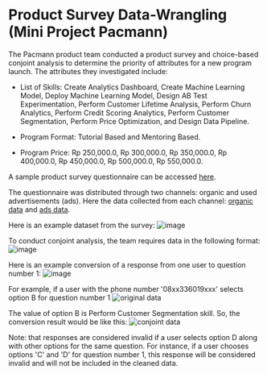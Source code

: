 # Product Survey Data-Wrangling (Mini Project Pacmann)

The Pacmann product team conducted a product survey and choice-based conjoint analysis to determine the priority of attributes for a new program launch. The attributes they investigated include:

- List of Skills: Create Analytics Dashboard, Create Machine Learning Model, Deploy Machine Learning Model, Design AB Test Experimentation, Perform Customer Lifetime Analysis, Perform Churn Analytics, Perform Credit Scoring Analytics, Perform Customer Segmentation, Perform Price Optimization, and Design Data Pipeline.

- Program Format: Tutorial Based and Mentoring Based.

- Program Price: Rp 250,000.0, Rp 300,000.0, Rp 350,000.0, Rp 400,000.0, Rp 450,000.0, Rp 500,000.0, Rp 550,000.0.

A sample product survey questionnaire can be accessed [here](https://docs.google.com/forms/d/e/1FAIpQLScovDB2pyDd2iefKkQ4_ZB2keYkYaRNsIDRD39KKZee51OS1A/viewform).

The questionnaire was distributed through two channels: organic and used advertisements (ads). Here the data collected from each channel: [organic data](https://docs.google.com/spreadsheets/d/1mDC2RlqFXh6zqtXgjfBZF_WHQ8ECpmb6/edit#gid=1453868824) and [ads data](https://drive.google.com/file/d/1Hf6YCjnRI0YIk0H-IGQKgr3cmBKmVKzO/view).

Here is an example dataset from the survey:
![image](https://github.com/aquemos/Product-Survey-Data-Wrangling---Mini-Project-Pacmann/assets/42811785/52ee131e-3af7-4812-82e7-4cb7bbd99649)

To conduct conjoint analysis, the team requires data in the following format:
![image](https://github.com/aquemos/Product-Survey-Data-Wrangling---Mini-Project-Pacmann/assets/42811785/8d0c3183-5a33-4a0c-b323-ead829de8e41)

Here is an example conversion of a response from one user to question number 1:
![image](https://github.com/aquemos/Product-Survey-Data-Wrangling---Mini-Project-Pacmann/assets/42811785/e85e6093-b376-4d5d-a87f-9ddd5bff3be1)

For example, if a user with the phone number '08xx336019xxx' selects option B for question number 1
![original data](https://github.com/aquemos/Product-Survey-Data-Wrangling---Mini-Project-Pacmann/assets/42811785/0fe2a1be-2e9d-4808-b72f-f04a528acad1)

The value of option B is Perform Customer Segmentation skill. So, the conversion result would be like this:
![conjoint data](https://github.com/aquemos/Product-Survey-Data-Wrangling---Mini-Project-Pacmann/assets/42811785/ce60b1f7-7617-40fc-8525-1642ec448d7d)


Note: that responses are considered invalid if a user selects option D along with other options for the same question. For instance, if a user chooses options 'C' and 'D' for question number 1, this response will be considered invalid and will not be included in the cleaned data.
